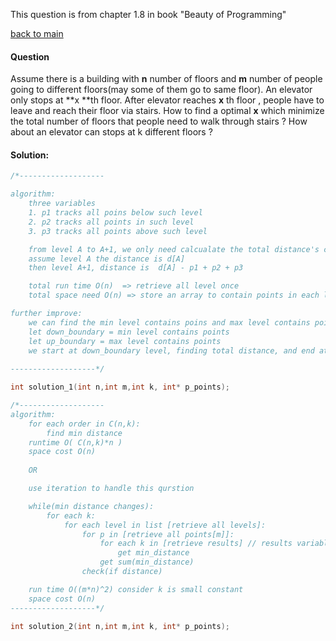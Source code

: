 This question is from chapter 1.8 in book "Beauty of Programming"



[back to main](./../../../)



#### Question 

Assume there is a building with **n** number of  floors and **m** number of people going to different floors(may some of them go to same floor). An elevator only stops at **x **th floor. After elevator reaches **x** th floor , people have to leave and reach their floor via stairs. How to find a optimal **x** which minimize the total number of floors that people need to walk through stairs ? How about an elevator can stops at k different floors ?











#### Solution:

```c
/*-------------------

algorithm:
	three variables
	1. p1 tracks all poins below such level
	2. p2 tracks all points in such level
	3. p3 tracks all points above such level

	from level A to A+1, we only need calcualate the total distance's change
	assume level A the distance is d[A] 
	then level A+1, distance is  d[A] - p1 + p2 + p3

	total run time O(n)  => retrieve all level once
	total space need O(n) => store an array to contain points in each level

further improve:
	we can find the min level contains poins and max level contains points
	let down_boundary = min level contains points
	let up_boundary = max level contains points
	we start at down_boundary level, finding total distance, and end at up_boundary
        
-------------------*/

int solution_1(int n,int m,int k, int* p_points);

```

```c
/*-------------------
algorithm:
	for each order in C(n,k):
		find min distance
	runtime O( C(n,k)*n )
	space cost O(n)
	
	OR 

	use iteration to handle this qurstion 

	while(min distance changes):
		for each k:
			for each level in list [retrieve all levels]:
				for p in [retrieve all points[m]]:
					for each k in [retrieve results] // results variable stores k levels 
						get min_distance
					get sum(min_distance)
				check(if distance)

	run time O((m*n)^2) consider k is small constant
	space cost O(n)
-------------------*/ 

int solution_2(int n,int m,int k, int* p_points);

```


